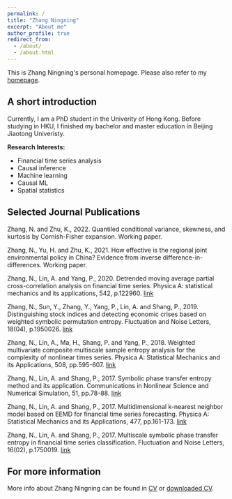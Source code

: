 ```yaml
---
permalink: /
title: "Zhang Ningning"
excerpt: "About me"
author_profile: true
redirect_from: 
  - /about/
  - /about.html
---
```


This is Zhang Ningning's personal homepage. Please also refer to my [homepage](https://www.ningningzhang-nina.io). 

## A short introduction
Currently, I am a PhD student in the Univerity of Hong Kong. Before studying in HKU, I finished my bachelor and master education in Beijing Jiaotong Univeristy. 

<b>Research Interests:</b>
* Financial time series analysis
* Causal inference
* Machine learning
* Causal ML
* Spatial statistics



## Selected Journal Publications
Zhang, N. and Zhu, K., 2022. Quantiled conditional variance, skewness, and kurtosis by Cornish-Fisher expansion. Working paper.

Zhang, N., Yu, H. and Zhu, K., 2021. How effective is the regional joint environmental policy in China? Evidence from inverse difference-in-differences. Working paper.

Zhang, N., Lin, A. and Yang, P., 2020. Detrended moving average partial cross-correlation analysis on financial time series. Physica A: statistical mechanics and its applications, 542, p.122960. [link](https://doi.org/10.1016/j.physa.2019.122960)

Zhang, N., Sun, Y., Zhang, Y., Yang, P., Lin, A. and Shang, P., 2019. Distinguishing stock indices and detecting economic crises based on weighted symbolic permutation entropy. Fluctuation and Noise Letters, 18(04), p.1950026. [link](https://doi.org/10.1142/S0219477519500263)

Zhang, N., Lin, A., Ma, H., Shang, P. and Yang, P., 2018. Weighted multivariate composite multiscale sample entropy analysis for the complexity of nonlinear times series. Physica A: Statistical Mechanics and its Applications, 508, pp.595-607. [link](https://doi.org/10.1016/j.physa.2018.05.085)

Zhang, N., Lin, A. and Shang, P., 2017. Symbolic phase transfer entropy method and its application. Communications in Nonlinear Science and Numerical Simulation, 51, pp.78-88. [link](https://doi.org/10.1016/j.cnsns.2017.03.011)

Zhang, N., Lin, A. and Shang, P., 2017. Multidimensional k-nearest neighbor model based on EEMD for financial time series forecasting. Physica A: Statistical Mechanics and its Applications, 477, pp.161-173. [link](https://doi.org/10.1016/j.physa.2017.02.072)

Zhang, N., Lin, A. and Shang, P., 2017. Multiscale symbolic phase transfer entropy in financial time series classification. Fluctuation and Noise Letters, 16(02), p.1750019. [link](https://www.worldscientific.com/doi/abs/10.1142/S0219477517500195)

## For more information
More info about Zhang Ningning can be found in [CV](https://ningningzhang-nina.github.io/cv/) or [downloaded CV](http://ningningzhang-nina.github.io/files/CV_CN.pdf).
